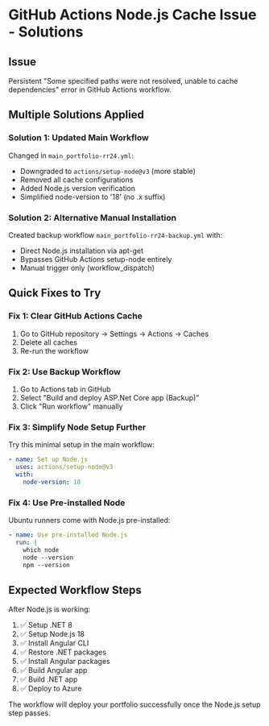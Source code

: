 # GitHub Actions Node.js Cache Issue - Solutions

## Issue
Persistent "Some specified paths were not resolved, unable to cache dependencies" error in GitHub Actions workflow.

## Multiple Solutions Applied

### Solution 1: Updated Main Workflow
Changed in `main_portfolio-rr24.yml`:
- Downgraded to `actions/setup-node@v3` (more stable)
- Removed all cache configurations
- Added Node.js version verification
- Simplified node-version to '18' (no .x suffix)

### Solution 2: Alternative Manual Installation
Created backup workflow `main_portfolio-rr24-backup.yml` with:
- Direct Node.js installation via apt-get
- Bypasses GitHub Actions setup-node entirely
- Manual trigger only (workflow_dispatch)

## Quick Fixes to Try

### Fix 1: Clear GitHub Actions Cache
1. Go to GitHub repository → Settings → Actions → Caches
2. Delete all caches
3. Re-run the workflow

### Fix 2: Use Backup Workflow
1. Go to Actions tab in GitHub
2. Select "Build and deploy ASP.Net Core app (Backup)"
3. Click "Run workflow" manually

### Fix 3: Simplify Node Setup Further
Try this minimal setup in the main workflow:
```yaml
- name: Set up Node.js
  uses: actions/setup-node@v3
  with:
    node-version: 18
```

### Fix 4: Use Pre-installed Node
Ubuntu runners come with Node.js pre-installed:
```yaml
- name: Use pre-installed Node.js
  run: |
    which node
    node --version
    npm --version
```

## Expected Workflow Steps
After Node.js is working:
1. ✅ Setup .NET 8
2. ✅ Setup Node.js 18  
3. ✅ Install Angular CLI
4. ✅ Restore .NET packages
5. ✅ Install Angular packages
6. ✅ Build Angular app
7. ✅ Build .NET app
8. ✅ Deploy to Azure

The workflow will deploy your portfolio successfully once the Node.js setup step passes.